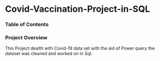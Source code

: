 # Covid-Vaccination-Project-in-SQL


### Table of Contents




### Project Overview
This Project dealth with Covid-19 data set with the aid of Power query the dataset was cleaned and worked on in Sql. 
